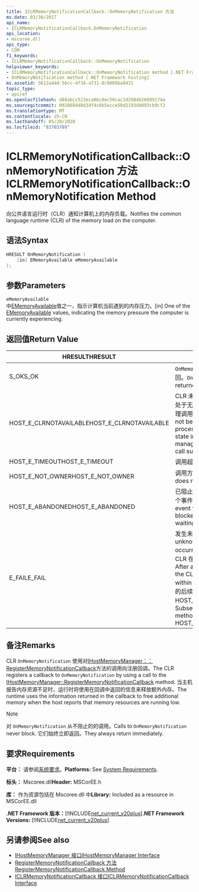```yaml
---
title: ICLRMemoryNotificationCallback::OnMemoryNotification 方法
ms.date: 03/30/2017
api_name:
- ICLRMemoryNotificationCallback.OnMemoryNotification
api_location:
- mscoree.dll
api_type:
- COM
f1_keywords:
- ICLRMemoryNotificationCallback::OnMemoryNotification
helpviewer_keywords:
- ICLRMemoryNotificationCallback::OnMemoryNotification method [.NET Framework hosting]
- OnMemoryNotification method [.NET Framework hosting]
ms.assetid: 5612a44d-56cc-4f34-af31-8c9809ba9431
topic_type:
- apiref
ms.openlocfilehash: d88abcc523eca06c8ec50cac2d2984b26099174a
ms.sourcegitcommit: 0926684d8d34f4c6b5acce58d2193db093cb9cf2
ms.translationtype: MT
ms.contentlocale: zh-CN
ms.lasthandoff: 05/20/2020
ms.locfileid: "83703789"
---
```

# <a name="iclrmemorynotificationcallbackonmemorynotification-method"></a><span data-ttu-id="7e0ca-102">ICLRMemoryNotificationCallback::OnMemoryNotification 方法</span><span class="sxs-lookup"><span data-stu-id="7e0ca-102">ICLRMemoryNotificationCallback::OnMemoryNotification Method</span></span>
<span data-ttu-id="7e0ca-103">向公共语言运行时（CLR）通知计算机上的内存负载。</span><span class="sxs-lookup"><span data-stu-id="7e0ca-103">Notifies the common language runtime (CLR) of the memory load on the computer.</span></span>  
  
## <a name="syntax"></a><span data-ttu-id="7e0ca-104">语法</span><span class="sxs-lookup"><span data-stu-id="7e0ca-104">Syntax</span></span>  
  
```cpp  
HRESULT OnMemoryNotification (  
    [in] EMemoryAvailable eMemoryAvailable  
);  
```  
  
## <a name="parameters"></a><span data-ttu-id="7e0ca-105">参数</span><span class="sxs-lookup"><span data-stu-id="7e0ca-105">Parameters</span></span>  
 `eMemoryAvailable`  
 <span data-ttu-id="7e0ca-106">中[EMemoryAvailable](ememoryavailable-enumeration.md)值之一，指示计算机当前遇到的内存压力。</span><span class="sxs-lookup"><span data-stu-id="7e0ca-106">[in] One of the [EMemoryAvailable](ememoryavailable-enumeration.md) values, indicating the memory pressure the computer is currently experiencing.</span></span>  
  
## <a name="return-value"></a><span data-ttu-id="7e0ca-107">返回值</span><span class="sxs-lookup"><span data-stu-id="7e0ca-107">Return Value</span></span>  
  
|<span data-ttu-id="7e0ca-108">HRESULT</span><span class="sxs-lookup"><span data-stu-id="7e0ca-108">HRESULT</span></span>|<span data-ttu-id="7e0ca-109">说明</span><span class="sxs-lookup"><span data-stu-id="7e0ca-109">Description</span></span>|  
|-------------|-----------------|  
|<span data-ttu-id="7e0ca-110">S_OK</span><span class="sxs-lookup"><span data-stu-id="7e0ca-110">S_OK</span></span>|<span data-ttu-id="7e0ca-111">`OnMemoryNotification`已成功返回。</span><span class="sxs-lookup"><span data-stu-id="7e0ca-111">`OnMemoryNotification` returned successfully.</span></span>|  
|<span data-ttu-id="7e0ca-112">HOST_E_CLRNOTAVAILABLE</span><span class="sxs-lookup"><span data-stu-id="7e0ca-112">HOST_E_CLRNOTAVAILABLE</span></span>|<span data-ttu-id="7e0ca-113">CLR 未加载到进程中，或 CLR 处于无法运行托管代码或成功处理调用的状态。</span><span class="sxs-lookup"><span data-stu-id="7e0ca-113">The CLR has not been loaded into a process, or the CLR is in a state in which it cannot run managed code or process the call successfully.</span></span>|  
|<span data-ttu-id="7e0ca-114">HOST_E_TIMEOUT</span><span class="sxs-lookup"><span data-stu-id="7e0ca-114">HOST_E_TIMEOUT</span></span>|<span data-ttu-id="7e0ca-115">调用超时。</span><span class="sxs-lookup"><span data-stu-id="7e0ca-115">The call timed out.</span></span>|  
|<span data-ttu-id="7e0ca-116">HOST_E_NOT_OWNER</span><span class="sxs-lookup"><span data-stu-id="7e0ca-116">HOST_E_NOT_OWNER</span></span>|<span data-ttu-id="7e0ca-117">调用方不拥有该锁。</span><span class="sxs-lookup"><span data-stu-id="7e0ca-117">The caller does not own the lock.</span></span>|  
|<span data-ttu-id="7e0ca-118">HOST_E_ABANDONED</span><span class="sxs-lookup"><span data-stu-id="7e0ca-118">HOST_E_ABANDONED</span></span>|<span data-ttu-id="7e0ca-119">已阻止的线程或纤程正在等待某个事件时，该事件被取消。</span><span class="sxs-lookup"><span data-stu-id="7e0ca-119">An event was canceled while a blocked thread or fiber was waiting on it.</span></span>|  
|<span data-ttu-id="7e0ca-120">E_FAIL</span><span class="sxs-lookup"><span data-stu-id="7e0ca-120">E_FAIL</span></span>|<span data-ttu-id="7e0ca-121">发生未知的灾难性故障。</span><span class="sxs-lookup"><span data-stu-id="7e0ca-121">An unknown catastrophic failure occurred.</span></span> <span data-ttu-id="7e0ca-122">方法返回 E_FAIL 后，CLR 在该进程内将不再可用。</span><span class="sxs-lookup"><span data-stu-id="7e0ca-122">After a method returns E_FAIL, the CLR is no longer usable within the process.</span></span> <span data-ttu-id="7e0ca-123">对宿主方法的后续调用会返回 HOST_E_CLRNOTAVAILABLE。</span><span class="sxs-lookup"><span data-stu-id="7e0ca-123">Subsequent calls to hosting methods return HOST_E_CLRNOTAVAILABLE.</span></span>|  
  
## <a name="remarks"></a><span data-ttu-id="7e0ca-124">备注</span><span class="sxs-lookup"><span data-stu-id="7e0ca-124">Remarks</span></span>  
 <span data-ttu-id="7e0ca-125">CLR `OnMemoryNotification` 使用对[IHostMemoryManager：： RegisterMemoryNotificationCallback](ihostmemorymanager-registermemorynotificationcallback-method.md)方法的调用向注册回调。</span><span class="sxs-lookup"><span data-stu-id="7e0ca-125">The CLR registers a callback to `OnMemoryNotification` by using a call to the [IHostMemoryManager::RegisterMemoryNotificationCallback](ihostmemorymanager-registermemorynotificationcallback-method.md) method.</span></span> <span data-ttu-id="7e0ca-126">当主机报告内存资源不足时，运行时将使用在回调中返回的信息来释放额外内存。</span><span class="sxs-lookup"><span data-stu-id="7e0ca-126">The runtime uses the information returned in the callback to free additional memory when the host reports that memory resources are running low.</span></span>  
  
> [!NOTE]
> <span data-ttu-id="7e0ca-127">对 `OnMemoryNotification` 从不阻止的的调用。</span><span class="sxs-lookup"><span data-stu-id="7e0ca-127">Calls to `OnMemoryNotification` never block.</span></span> <span data-ttu-id="7e0ca-128">它们始终立即返回。</span><span class="sxs-lookup"><span data-stu-id="7e0ca-128">They always return immediately.</span></span>  
  
## <a name="requirements"></a><span data-ttu-id="7e0ca-129">要求</span><span class="sxs-lookup"><span data-stu-id="7e0ca-129">Requirements</span></span>  
 <span data-ttu-id="7e0ca-130">**平台：** 请参阅[系统要求](../../get-started/system-requirements.md)。</span><span class="sxs-lookup"><span data-stu-id="7e0ca-130">**Platforms:** See [System Requirements](../../get-started/system-requirements.md).</span></span>  
  
 <span data-ttu-id="7e0ca-131">**标头：** Mscoree.dll</span><span class="sxs-lookup"><span data-stu-id="7e0ca-131">**Header:** MSCorEE.h</span></span>  
  
 <span data-ttu-id="7e0ca-132">**库：** 作为资源包括在 Mscoree.dll 中</span><span class="sxs-lookup"><span data-stu-id="7e0ca-132">**Library:** Included as a resource in MSCorEE.dll</span></span>  
  
 <span data-ttu-id="7e0ca-133">**.NET Framework 版本：**[!INCLUDE[net_current_v20plus](../../../../includes/net-current-v20plus-md.md)]</span><span class="sxs-lookup"><span data-stu-id="7e0ca-133">**.NET Framework Versions:** [!INCLUDE[net_current_v20plus](../../../../includes/net-current-v20plus-md.md)]</span></span>  
  
## <a name="see-also"></a><span data-ttu-id="7e0ca-134">另请参阅</span><span class="sxs-lookup"><span data-stu-id="7e0ca-134">See also</span></span>

- [<span data-ttu-id="7e0ca-135">IHostMemoryManager 接口</span><span class="sxs-lookup"><span data-stu-id="7e0ca-135">IHostMemoryManager Interface</span></span>](ihostmemorymanager-interface.md)
- [<span data-ttu-id="7e0ca-136">RegisterMemoryNotificationCallback 方法</span><span class="sxs-lookup"><span data-stu-id="7e0ca-136">RegisterMemoryNotificationCallback Method</span></span>](ihostmemorymanager-registermemorynotificationcallback-method.md)
- [<span data-ttu-id="7e0ca-137">ICLRMemoryNotificationCallback 接口</span><span class="sxs-lookup"><span data-stu-id="7e0ca-137">ICLRMemoryNotificationCallback Interface</span></span>](iclrmemorynotificationcallback-interface.md)
